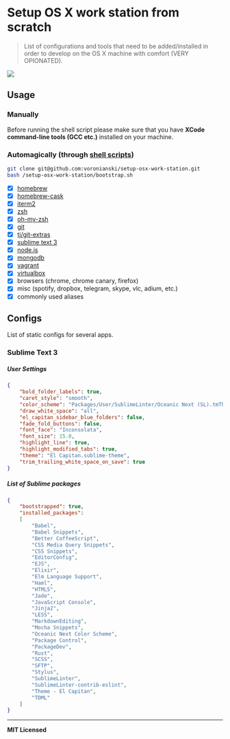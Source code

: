 # Setup OS X work station from scratch

> List of configurations and tools that need to be added/installed in order to develop on the OS X machine with comfort (VERY OPIONATED).

<img src="https://media.giphy.com/media/mYtiMk3wqzNwQ/giphy.gif" />

## Usage

### Manually 

Before running the shell script please make sure that you have **XCode command-line tools (GCC etc.)** installed on your machine.

### Automagically (through [shell scripts](https://github.com/voronianski/setup-osx-work-station/blob/master/bootstrap.sh))

```bash
git clone git@github.com:voronianski/setup-osx-work-station.git
bash /setup-osx-work-station/bootstrap.sh
```

- [x] [homebrew](http://brew.sh)
- [x] [homebrew-cask](https://caskroom.github.io)
- [x] [iterm2](https://www.iterm2.com)
- [x] [zsh](http://www.zsh.org)
- [x] [oh-my-zsh](https://github.com/robbyrussell/oh-my-zsh)
- [x] [git](https://git-scm.com)
- [x] [tj/git-extras](https://github.com/tj/git-extras)
- [x] [sublime text 3](https://www.sublimetext.com/3)
- [x] [node.js](https://nodejs.org)
- [x] [mongodb](https://www.mongodb.org)
- [x] [vagrant](https://www.vagrantup.com)
- [x] [virtualbox](https://www.virtualbox.org)
- [x] browsers (chrome, chrome canary, firefox)
- [x] misc (spotify, dropbox, telegram, skype, vlc, adium, etc.)
- [x] commonly used aliases

## Configs

List of static configs for several apps.

### Sublime Text 3

##### User Settings

```json
{
    "bold_folder_labels": true,
    "caret_style": "smooth",
    "color_scheme": "Packages/User/SublimeLinter/Oceanic Next (SL).tmTheme",
    "draw_white_space": "all",
    "el_capitan_sidebar_blue_folders": false,
    "fade_fold_buttons": false,
    "font_face": "Inconsolata",
    "font_size": 15.0,
    "highlight_line": true,
    "highlight_modified_tabs": true,
    "theme": "El Capitan.sublime-theme",
    "trim_trailing_white_space_on_save": true
}
```

##### List of Sublime packages

```json
{
    "bootstrapped": true,
    "installed_packages":
    [
        "Babel",
        "Babel Snippets",
        "Better CoffeeScript",
        "CSS Media Query Snippets",
        "CSS Snippets",
        "EditorConfig",
        "EJS",
        "Elixir",
        "Elm Language Support",
        "Haml",
        "HTML5",
        "Jade",
        "JavaScript Console",
        "Jinja2",
        "LESS",
        "MarkdownEditing",
        "Mocha Snippets",
        "Oceanic Next Color Scheme",
        "Package Control",
        "PackageDev",
        "Rust",
        "SCSS",
        "SFTP",
        "Stylus",
        "SublimeLinter",
        "SublimeLinter-contrib-eslint",
        "Theme - El Capitan",
        "TOML"
    ]
}
```

---

**MIT Licensed**
